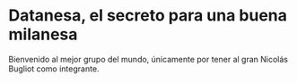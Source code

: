 # Datanesa, el secreto para una buena milanesa
Bienvenido al mejor grupo del mundo, únicamente por tener al gran Nicolás Bugliot como integrante.
